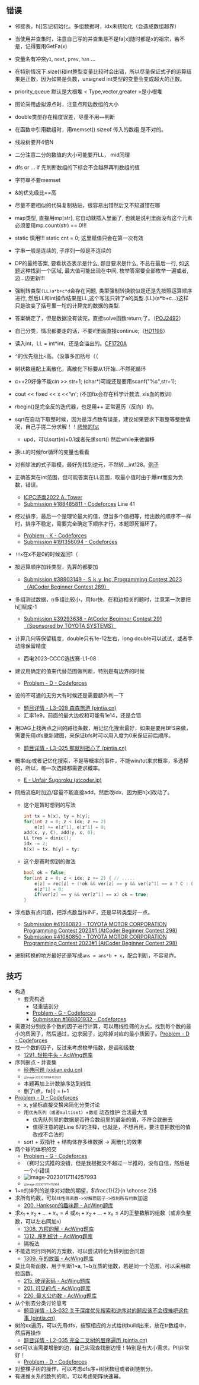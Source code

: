 ## 错误

- 邻接表，h[]忘记初始化。多组数据时，idx未初始化（会造成数组越界）

- 当使用并查集时，注意自己写的并查集是不是fa[x]随时都是x的祖宗，若不是，记得要用GetFa(x)

- 变量名有冲突`y1`, `next`, `prev`, `has` ...

- 在特别情况下.size()和int整型变量比较时会出错，所以尽量保证式子的运算结果是正数，因为如果是负数，unsigned int类型的变量会变成超大的正数。

- priority_queue 默认是大根堆 < Type,vector,greater >是小根堆

- 图论采用虚拟源点时，注意点和边数组的大小

- double类型存在精度误差，尽量不用`==`判断

- 在函数中引用数组时，用memset() sizeof 传入的数组 是不对的。

- 线段树要开4倍N

- 二分注意二分的数值的大小可能要开LL， mid同理

- dfs or ... if 先判断数组的下标会不会越界再判数组的值

- 字符串不要memset

- &的优先级比==高

- 尽量不要相似的代码复制粘贴，很容易出错然后又不知道错在哪

- map类型, 直接用mp[str], 它自动就插入里面了, 也就是说判里面没有这个元素必须要用mp.count(str) == 0!!!

- static 慎用!!! static cnt = 0; 这里赋值只会在第一次有效

- 字串一般是连续的, 子序列一般是不连续的

- DP的最终答案, 要看状态表示是什么, 题目要求是什么, 不总在最后一行, 如[这题](https://www.acwing.com/problem/content/278/)这种找到一个区域, 最大值可能出现在中间, 枚举答案要全部枚举一遍或者, 边...边更新!!!

- 强制转类型`(LL)a*b+c*d`会存在问题, 类型强制转换貌似是还是先按照运算顺序进行, 然后LL和int操作结果是LL,这个写法只转了a的类型.(LL)(a*b+c...)这样只是改变了括号里一坨的计算完的数据的类型.

- 答案确定了，但是数据没有读完，直接solve函数return;了。（[POJ2492](http://poj.org/problem?id=2492)）

- 自己分类，情况都要走的话，不要if里面直接continue;（[HD1198](https://acm.hdu.edu.cn/showproblem.php?pid=1198)）

- 读入int，LL = int*int，还是会溢出的。[CF1720A](https://codeforces.com/contest/1720/problem/A)

- `^`的优先级比`<`高。（没事多加括号（（

- 树状数组配上离散化，离散化下标要从1开始...不然死循环

- c++20好像不能cin >> str+1; (char*)可能还是要用scanf("%s",str+1);

- cout << fixed << x <<'\n'; (不加fix会存在科学计数法, xls血的教训)

- rbegin()是完全反的迭代器，也是用++ 正常遍历（反向）的。

- sqrt在自动下取整时候，因为是浮点数有误差，建议如果要求下取整等整数情况，自己手搓二分求解！！[悲惨的fst](https://codeforces.com/contest/1737/problem/B)
  - upd，可以sqrt(n)+0.1或者先求sqrt() 然后while来做偏移

- 换`LL`的时候for循环的变量也看看

- 对有除法的式子取模，最好先找到逆元，不然转__int128。[例子](https://codeforces.com/contest/616/problem/E)

- 正确答案在int范围，但可能答案在LL范围，取最小值时由于爆int而变为负数，错误。
  - [ICPC济南2022 A. Tower](https://codeforces.com/gym/104076/problem/A)
  - [Submission #188485811 - Codeforces](https://codeforces.com/gym/104076/submission/188485811) Line 41

- 经过排序，最后一个是理论最大的值，但当多个值相等，给出数的顺序不一样时，排序不稳定，需要完全确定下顺序才行，本题即死循环了。
    - [Problem - K - Codeforces](https://codeforces.com/group/sg0CXKHVzz/contest/421184/problem/K)
    - [Submission #191356094 - Codeforces](https://codeforces.com/group/sg0CXKHVzz/contest/421184/submission/191356094)

- `!!x`在x不是0的时候返回1（

- 按运算顺序加转类型，先算的都要加
    - [Submission #38903149 - Ｓｋｙ Inc, Programming Contest 2023（AtCoder Beginner Contest 289）](https://atcoder.jp/contests/abc289/submissions/38903149)

- 多组测试数据，n多组比较小，用for快，在和边相关的题时，注意第一次要把h[]赋成-1
    - [Submission #39293638 - AtCoder Beginner Contest 291（Sponsored by TOYOTA SYSTEMS）](https://atcoder.jp/contests/abc291/submissions/39293638)

- 计算几何等保留精度，double只有1e-12左右，long double可以试试，或者手动除保留精度
    - 西电2023-CCCC选拔赛-L1-08

- 建议用确定的值来代替范围做判断，特别是有边界的时候
    - [Problem - D - Codeforces](https://codeforces.com/contest/1810/problem/D)

- 设的不可通的无穷大有时候还是需要额外判一下
    - [题目详情 - L3-028 森森旅游 (pintia.cn)](https://pintia.cn/problem-sets/994805046380707840/exam/problems/1386335159927652364)
    - 汇率1e9，前面的最大边权和可能有1e14，还是会错

- 用DAG上找两点之间的路径条数，用记忆化搜索最好，如果是要用BFS来做，需要先用dfs重新建图，来保证bfs时可以用入度为0来保证前后顺序。
    - [题目详情 - L3-025 那就别担心了 (pintia.cn)](https://pintia.cn/problem-sets/994805046380707840/exam/problems/1336215880692482060)

- 概率dp或者记忆化搜索，不是等概率的事件，不能win/tot来求概率，多选择的，所以，每一次选择都需要求概率。

    - [E - Unfair Sugoroku (atcoder.jp)](https://atcoder.jp/contests/abc298/tasks/abc298_e)

- 网络流临时加边/容量不能直接add，然后改idx，因为把h[x]改动了。

    - 这个是暂时想到的写法

        ```cpp
        int tx = h[x], ty = h[y];
        for(int z = 0; z < idx; z += 2)
            e[z] += e[z^1], e[z^1] = 0;
        add(x, y, C), add(y, x, 0);
        LL tres = dinic();
        idx -= 2;
        h[x] = tx, h[y] = ty;
        ```

    - 这个是赛时想到的做法

        ```cpp
        bool ok = false;
        for(int z = 0; z < idx; z += 2) { // .....
            e[z] = rec[z] + (!ok && ver[z] == y && ver[z^1] == x ? C : 0);
            e[z^1] = 0;
            if(ver[z] == y && ver[z^1] == x) ok = true;
        }
        ```

- 浮点数有点问题，把浮点数当作INF，还是早转类型好一点。

    - [Submission #41080823 - TOYOTA MOTOR CORPORATION Programming Contest 2023#1 (AtCoder Beginner Contest 298)](https://atcoder.jp/contests/abc298/submissions/41080823)
    - [Submission #41080850 - TOYOTA MOTOR CORPORATION Programming Contest 2023#1 (AtCoder Beginner Contest 298)](https://atcoder.jp/contests/abc298/submissions/41080850)

- 进制转换的地方最好还是写成`ans = ans*b + x`，配合判断，不容易炸。











## 技巧

- 构造
  - 套壳构造
    - 轻重链剖分
    - [Problem - G - Codeforces](https://codeforces.com/gym/420830/problem/G)
    - [Submission #188801932 - Codeforces](https://codeforces.com/gym/420830/submission/188801932)
- 需要对分别找多个数的因子进行计算，可以用线性筛的方式，找到每个数的最小的质因子，然后通过，边求因子，边除掉对应的最小质因子。[Problem - D - Codeforces](https://codeforces.com/contest/1766/problem/D)
- 找一个数的因子，反过来考虑枚举倍数，是调和级数
  - [1291. 轻拍牛头 - AcWing题库](https://www.acwing.com/problem/content/description/1293/)
- 序列删点 - 并查集
  - [经典问题 (xidian.edu.cn)](https://acm.xidian.edu.cn/problem.php?id=1663)
  - <img src="错误&技巧.assets/image-20230113164402625.png" alt="image-20230113164402625" style="zoom:50%;" />
  - 本题再加上计数排序达到线性
  - 删了i点，fa[i] = i+1
- [Problem - D - Codeforces](https://codeforces.com/group/sg0CXKHVzz/contest/421181/problem/D)
  - x, y坐标直接交换来简化分类讨论
  - 用`优先队列（或者multiset）`+`数组` 动态维护 合法最大值
    - 优先队列里的数据是否符合数组里的最新的值，不符合就删去
    - 值得注意的是Line 67的注释，也就是，不想再用，要注意把数组的值改成不合法的
  - sort + 双指针 + 结构体存多维数据 -> 离散化的效果
- 两个球的体积的交
    - [Problem - G - Codeforces](https://codeforces.com/group/sg0CXKHVzz/contest/421182/problem/G)
    - （赛时公式推的没错，但是我根据交不超过一半推的，没有自信，然后是一个小错误
    - ![image-20230117114257993](错误&技巧.assets/image-20230117114257993-16751585088211.png)
    - <img src="错误&技巧.assets/image-20230117114112954.png" alt="image-20230117114112954" style="zoom:50%;" />
- 1~n的排列的逆序对对数的期望，$\frac{1}{2}{n \choose 2}$
- 求所有约数，可以`线性筛素数->分解质因子->找到所有约数`加速
    - [200. Hankson的趣味题 - AcWing题库](https://www.acwing.com/problem/content/202/)
- 求$x_1+x_2+...+x_n=A$ 或$x_1+x_2+...+x_n\le A$的正整数解的组数（或非负整数，可以左右同加`n`）
    - [1308. 方程的解 - AcWing题库](https://www.acwing.com/problem/content/1310/)
    - [1312. 序列统计 - AcWing题库](https://www.acwing.com/problem/content/1314/)
    - 隔板法
- 不能选同行同列的方案数，可以尝试转化为排列组合问题
    - [1309. 车的放置 - AcWing题库](https://www.acwing.com/problem/content/1311/)
- 莫比乌斯函数，用于判断1~a, 1~b互质的组数，若是同一个范围，可以采用欧拉函数。
    - [215. 破译密码 - AcWing题库](https://www.acwing.com/problem/content/217/)
    - [201. 可见的点 - AcWing题库](https://www.acwing.com/problem/content/203/)
    - [220. 最大公约数 - AcWing题库](https://www.acwing.com/problem/content/222/)
- 从个别去分类讨论思考
    - [题目详情 - L3-032 关于深度优先搜索和逆序对的题应该不会很难吧这件事 (pintia.cn)](https://pintia.cn/problem-sets/994805046380707840/exam/problems/1518582895035215872)
- 树的xx遍历，可以先用dfs，按照相应的方式给树build出来，放在tr数组中，然后再操作
    - [题目详情 - L2-035 完全二叉树的层序遍历 (pintia.cn)](https://pintia.cn/problem-sets/994805046380707840/exam/problems/1336215880692482058)
- set可以当需要增删的边，自己实现查找删边慢！特别是有大小需求，PII非常好！
    - [Problem - D - Codeforces](https://codeforces.com/contest/1797/problem/D)
- 对整棵子树的操作，可以考虑dfs序+树状数组或者树链剖分。
- 有递推关系的数列的和，可以考虑矩阵快速幂。
